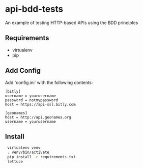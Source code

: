 api-bdd-tests
==

An example of testing HTTP-based APIs using the BDD principles 

Requirements
--
* virtualenv
* pip

Add Config
--
Add 'config.ini' with the following contents:
```
[bitly]
username = yourusername
password = notmypassword
host = https://api-ssl.bitly.com

[geonames]
host = http://api.geonames.org
username = yourusername
```

Install
--
```bash
 virtualenv venv
 . venv/bin/activate
 pip install -r requirements.txt
 lettuce
```
